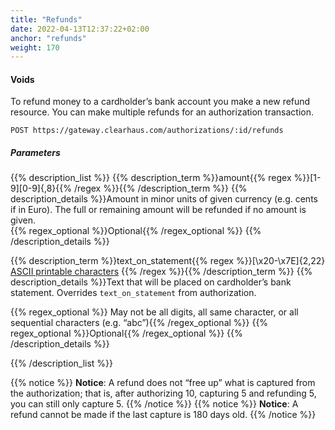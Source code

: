 ```yaml
---
title: "Refunds"
date: 2022-04-13T12:37:22+02:00
anchor: "refunds"
weight: 170
---
```

#### Voids
To refund money to a cardholder’s bank account you make a new refund resource. You can make multiple refunds for an authorization transaction.
```shell
POST https://gateway.clearhaus.com/authorizations/:id/refunds
```
##### Parameters
{{% description_list %}}
{{% description_term %}}amount{{% regex %}}[1-9][0-9]{,8}{{% /regex %}}{{% /description_term %}}
{{% description_details %}}Amount in minor units of given currency (e.g. cents if in Euro). The full or remaining amount will be refunded if no amount is given.  
{{% regex_optional %}}Optional{{% /regex_optional %}}
{{% /description_details %}}

{{% description_term %}}text_on_statement{{% regex %}}[\x20-\x7E]{2,22} [ASCII printable characters](https://en.wikipedia.org/wiki/ASCII#ASCII_printable_characters) {{% /regex %}}{{% /description_term %}}
{{% description_details %}}Text that will be placed on cardholder’s bank statement. Overrides `text_on_statement` from authorization. 

{{% regex_optional %}} May not be all digits, all same character, or all sequential characters (e.g. “abc”){{% /regex_optional %}}
{{% regex_optional %}}Optional{{% /regex_optional %}}
{{% /description_details %}}

{{% /description_list %}}

{{% notice %}}
**Notice**: A refund does not “free up” what is captured from the authorization; that is, after authorizing 10, capturing 5 and refunding 5, you can still only capture 5. 
{{% /notice %}}
{{% notice %}}
**Notice**: A refund cannot be made if the last capture is 180 days old. 
{{% /notice %}}
